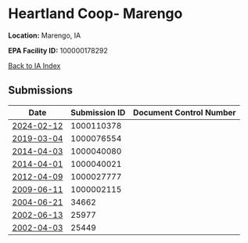 # Heartland Coop- Marengo

**Location:** Marengo, IA

**EPA Facility ID:** 100000178292

[Back to IA Index](../../index.md)

## Submissions

| Date | Submission ID | Document Control Number |
|------|--------------|-------------------------|
| [2024-02-12](submissions/1000110378.md) | 1000110378 |  |
| [2019-03-04](submissions/1000076554.md) | 1000076554 |  |
| [2014-04-03](submissions/1000040080.md) | 1000040080 |  |
| [2014-04-01](submissions/1000040021.md) | 1000040021 |  |
| [2012-04-09](submissions/1000027777.md) | 1000027777 |  |
| [2009-06-11](submissions/1000002115.md) | 1000002115 |  |
| [2004-06-21](submissions/34662.md) | 34662 |  |
| [2002-06-13](submissions/25977.md) | 25977 |  |
| [2002-04-03](submissions/25449.md) | 25449 |  |
